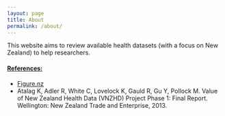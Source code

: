 ```yaml
---
layout: page
title: About
permalink: /about/
---
```


This website aims to review available health datasets (with a focus on New Zealand) to help researchers. 

<h4> <u>References:</u> </h4>

<ul class="post-list">
  <li><a href="http://figure.nz">Figure.nz</a></li>
  <li>Atalag K, Adler R, White C, Lovelock K, Gauld R, Gu Y, Pollock M. Value of New Zealand Health Data (VNZHD) Project Phase 1: Final Report. Wellington: New Zealand Trade and Enterprise, 2013.</li>
</ul>
